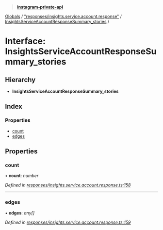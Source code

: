 > **[instagram-private-api](../README.md)**

[Globals](../README.md) / ["responses/insights.service.account.response"](../modules/_responses_insights_service_account_response_.md) / [InsightsServiceAccountResponseSummary_stories](_responses_insights_service_account_response_.insightsserviceaccountresponsesummary_stories.md) /

# Interface: InsightsServiceAccountResponseSummary_stories

## Hierarchy

* **InsightsServiceAccountResponseSummary_stories**

## Index

### Properties

* [count](_responses_insights_service_account_response_.insightsserviceaccountresponsesummary_stories.md#count)
* [edges](_responses_insights_service_account_response_.insightsserviceaccountresponsesummary_stories.md#edges)

## Properties

###  count

• **count**: *number*

*Defined in [responses/insights.service.account.response.ts:158](https://github.com/dilame/instagram-private-api/blob/173bc62/src/responses/insights.service.account.response.ts#L158)*

___

###  edges

• **edges**: *any[]*

*Defined in [responses/insights.service.account.response.ts:159](https://github.com/dilame/instagram-private-api/blob/173bc62/src/responses/insights.service.account.response.ts#L159)*